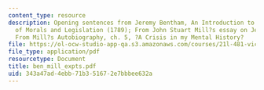 ```yaml
---
content_type: resource
description: Opening sentences from Jeremy Bentham, An Introduction to the Principles
  of Morals and Legislation (1789); From John Stuart Mill?s essay on Jeremy Bentham;
  From Mill?s Autobiography, ch. 5, ?A Crisis in my Mental History?
file: https://ol-ocw-studio-app-qa.s3.amazonaws.com/courses/21l-481-victorian-literature-and-culture-spring-2003/343a47ad4ebb71b351672e7bbbee632a_ben_mill_expts.pdf
file_type: application/pdf
resourcetype: Document
title: ben_mill_expts.pdf
uid: 343a47ad-4ebb-71b3-5167-2e7bbbee632a
---
```

